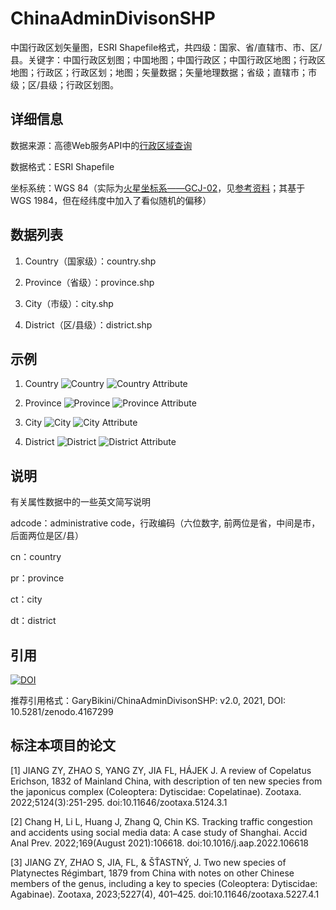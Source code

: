 # ChinaAdminDivisonSHP
中国行政区划矢量图，ESRI Shapefile格式，共四级：国家、省/直辖市、市、区/县。关键字：中国行政区划图；中国地图；中国行政区；中国行政区地图；行政区地图；行政区；行政区划；地图；矢量数据；矢量地理数据；省级；直辖市；市级；区/县级；行政区划图。

## 详细信息
数据来源：高德Web服务API中的[行政区域查询](https://lbs.amap.com/api/webservice/guide/api/district)

数据格式：ESRI Shapefile

坐标系统：WGS 84（实际为[火星坐标系——GCJ-02](https://zh.wikipedia.org/wiki/%E4%B8%AD%E5%8D%8E%E4%BA%BA%E6%B0%91%E5%85%B1%E5%92%8C%E5%9B%BD%E5%9C%B0%E7%90%86%E6%95%B0%E6%8D%AE%E9%99%90%E5%88%B6#GCJ-02)，见[参考资料](https://lbs.amap.com/api/javascript-api/guide/transform/convertfrom)；其基于WGS 1984，但在经纬度中加入了看似随机的偏移）


## 数据列表
1. Country（国家级）：country.shp

2. Province（省级）：province.shp

3. City（市级）：city.shp

4. District（区/县级）：district.shp

## 示例
1. Country
![Country](5.%20Demo/Country.png)
![Country Attribute](5.%20Demo/CountryAttr.png)

2. Province
![Province](5.%20Demo/Province.png)
![Province Attribute](5.%20Demo/ProvinceAttr.png)

3. City
![City](5.%20Demo/City.png)
![City Attribute](5.%20Demo/CityAttr.png)

4. District
![District](5.%20Demo/District.png)
![District Attribute](5.%20Demo/DistrictAttr.png)

## 说明
有关属性数据中的一些英文简写说明

adcode：administrative code，行政编码（六位数字, 前两位是省，中间是市，后面两位是区/县）

cn：country

pr：province

ct：city

dt：district

## 引用
[![DOI](https://zenodo.org/badge/269489269.svg)](https://zenodo.org/badge/latestdoi/269489269)

推荐引用格式：GaryBikini/ChinaAdminDivisonSHP: v2.0, 2021, DOI: 10.5281/zenodo.4167299

## 标注本项目的论文
[1] JIANG ZY, ZHAO S, YANG ZY, JIA FL, HÁJEK J. A review of Copelatus Erichson, 1832 of Mainland China, with description of ten new species from the japonicus complex (Coleoptera: Dytiscidae: Copelatinae). Zootaxa. 2022;5124(3):251-295. doi:10.11646/zootaxa.5124.3.1

[2] Chang H, Li L, Huang J, Zhang Q, Chin KS. Tracking traffic congestion and accidents using social media data: A case study of Shanghai. Accid Anal Prev. 2022;169(August 2021):106618. doi:10.1016/j.aap.2022.106618

[3] JIANG ZY, ZHAO S, JIA, FL, & ŠŤASTNÝ, J. Two new species of Platynectes Régimbart, 1879 from China with notes on other Chinese members of the genus, including a key to species (Coleoptera: Dytiscidae: Agabinae). Zootaxa, 2023;5227(4), 401–425. doi:10.11646/zootaxa.5227.4.1
